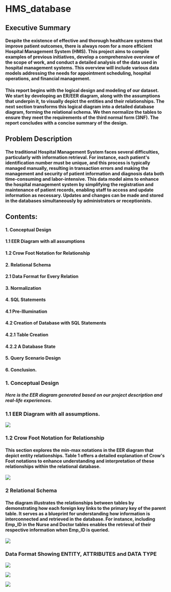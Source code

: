 # HMS_database
## Executive Summary
#### Despite the existence of effective and thorough healthcare systems that improve patient outcomes, there is always room for a more efficient Hospital Management System (HMS). This project aims to compile examples of previous initiatives, develop a comprehensive overview of the scope of work, and conduct a detailed analysis of the data used in hospital management systems. This overview will include various data models addressing the needs for appointment scheduling, hospital operations, and financial management.

#### This report begins with the logical design and modeling of our dataset. We start by developing an ER/EER diagram, along with the assumptions that underpin it, to visually depict the entities and their relationships. The next section transforms this logical diagram into a detailed database diagram, forming the relational schema. We then normalize the tables to ensure they meet the requirements of the third normal form (3NF). The report concludes with a concise summary of the design.

## Problem Description
#### The traditional Hospital Management System faces several difficulties, particularly with information retrieval. For instance, each patient's identification number must be unique, and this process is typically managed manually, resulting in transaction errors and making the management and security of patient information and diagnosis data both time-consuming and labor-intensive. This data model aims to enhance the hospital management system by simplifying the registration and maintenance of patient records, enabling staff to access and update information as necessary. Updates and changes can be made and stored in the databases simultaneously by administrators or receptionists.

## Contents:
#### 1. Conceptual Design
#### 1.1 EER Diagram with all assumptions
#### 1.2 Crow Foot Notation for Relationship

#### 2. Relational Schema
#### 2.1 Data Format for Every Relation

#### 3. Normalization

#### 4. SQL Statements
#### 4.1 Pre-Illumination
#### 4.2 Creation of Database with SQL Statements
#### 4.2.1 Table Creation
#### 4.2.2 A Database State

#### 5. Query Scenario Design

#### 6. Conclusion.

### 1. Conceptual Design
##### Here is the EER diagram generated based on our project description and real-life experiences.
### 1.1 EER Diagram with all assumptions.

![](ER_hospital.png)

### 1.2 Crow Foot Notation for Relationship
#### This section explores the min-max notations in the EER diagram that depict entity relationships. Table 1 offers a detailed explanation of Crow's Foot notations to enhance understanding and interpretation of these relationships within the relational database.

![](crowfoot.drawio.png)

### 2 Relational Schema
#### The diagram illustrates the relationships between tables by demonstrating how each foreign key links to the primary key of the parent table. It serves as a blueprint for understanding how information is interconnected and retrieved in the database. For instance, including Emp_ID in the Nurse and Doctor tables enables the retrieval of their respective information when Emp_ID is queried.

![](sqlDiagram.png)

### Data Format Showing ENTITY, ATTRIBUTES and DATA TYPE

![](patient.png)

![](ROOM.png)

![](LAB.png)



















